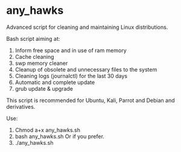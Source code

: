 # any_hawks
Advanced script for cleaning and maintaining Linux distributions.

Bash script aiming at:

1) Inform free space and in use of ram memory
2) Cache cleaning
3) swp memory cleaner
4) Cleanup of obsolete and unnecessary files to the system
5) Cleaning logs (journalctl) for the last 30 days
6) Automatic and complete update
7) grub update & upgrade

This script is recommended for Ubuntu, Kali, Parrot and Debian and derivatives.

Use:
1) Chmod a+x any_hawks.sh
2) bash any_hawks.sh
Or if you prefer.
3) ./any_hawks.sh
